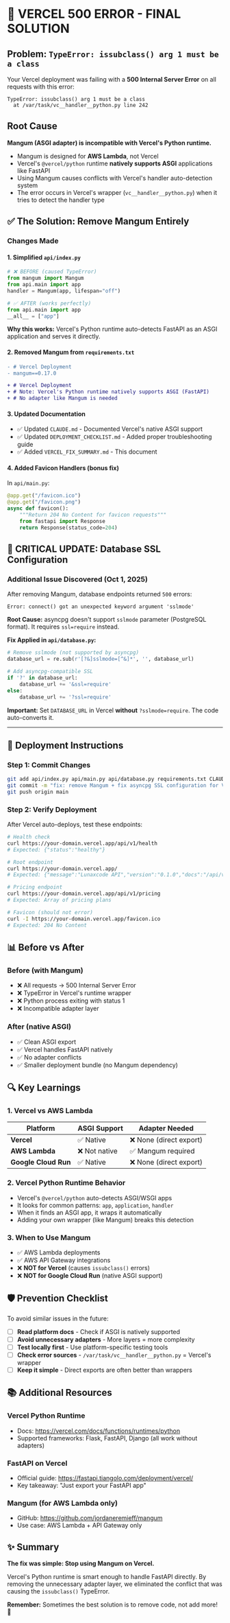 # 🎯 VERCEL 500 ERROR - FINAL SOLUTION

## Problem: `TypeError: issubclass() arg 1 must be a class`

Your Vercel deployment was failing with a **500 Internal Server Error** on all requests with this error:
```
TypeError: issubclass() arg 1 must be a class
  at /var/task/vc__handler__python.py line 242
```

## Root Cause

**Mangum (ASGI adapter) is incompatible with Vercel's Python runtime.**

- Mangum is designed for **AWS Lambda**, not Vercel
- Vercel's `@vercel/python` runtime **natively supports ASGI** applications like FastAPI
- Using Mangum causes conflicts with Vercel's handler auto-detection system
- The error occurs in Vercel's wrapper (`vc__handler__python.py`) when it tries to detect the handler type

## ✅ The Solution: Remove Mangum Entirely

### Changes Made

#### 1. Simplified `api/index.py`
```python
# ❌ BEFORE (caused TypeError)
from mangum import Mangum
from api.main import app
handler = Mangum(app, lifespan="off")

# ✅ AFTER (works perfectly)
from api.main import app
__all__ = ["app"]
```

**Why this works:** Vercel's Python runtime auto-detects FastAPI as an ASGI application and serves it directly.

#### 2. Removed Mangum from `requirements.txt`
```diff
- # Vercel Deployment
- mangum==0.17.0

+ # Vercel Deployment
+ # Note: Vercel's Python runtime natively supports ASGI (FastAPI)
+ # No adapter like Mangum is needed
```

#### 3. Updated Documentation
- ✅ Updated `CLAUDE.md` - Documented Vercel's native ASGI support
- ✅ Updated `DEPLOYMENT_CHECKLIST.md` - Added proper troubleshooting guide
- ✅ Added `VERCEL_FIX_SUMMARY.md` - This document

#### 4. Added Favicon Handlers (bonus fix)
In `api/main.py`:
```python
@app.get("/favicon.ico")
@app.get("/favicon.png")
async def favicon():
    """Return 204 No Content for favicon requests"""
    from fastapi import Response
    return Response(status_code=204)
```

## 🚨 CRITICAL UPDATE: Database SSL Configuration

### Additional Issue Discovered (Oct 1, 2025)
After removing Mangum, database endpoints returned `500` errors:
```
Error: connect() got an unexpected keyword argument 'sslmode'
```

**Root Cause:** asyncpg doesn't support `sslmode` parameter (PostgreSQL format). It requires `ssl=require` instead.

**Fix Applied in `api/database.py`:**
```python
# Remove sslmode (not supported by asyncpg)
database_url = re.sub(r'[?&]sslmode=[^&]*', '', database_url)

# Add asyncpg-compatible SSL
if '?' in database_url:
    database_url += '&ssl=require'
else:
    database_url += '?ssl=require'
```

**Important:** Set `DATABASE_URL` in Vercel **without** `?sslmode=require`. The code auto-converts it.

---

## 🚀 Deployment Instructions

### Step 1: Commit Changes
```bash
git add api/index.py api/main.py api/database.py requirements.txt CLAUDE.md DEPLOYMENT_CHECKLIST.md VERCEL_FIX_SUMMARY.md
git commit -m "fix: remove Mangum + fix asyncpg SSL configuration for Vercel"
git push origin main
```

### Step 2: Verify Deployment
After Vercel auto-deploys, test these endpoints:

```bash
# Health check
curl https://your-domain.vercel.app/api/v1/health
# Expected: {"status":"healthy"}

# Root endpoint
curl https://your-domain.vercel.app/
# Expected: {"message":"Lunaxcode API","version":"0.1.0","docs":"/api/v1/docs"}

# Pricing endpoint
curl https://your-domain.vercel.app/api/v1/pricing
# Expected: Array of pricing plans

# Favicon (should not error)
curl -I https://your-domain.vercel.app/favicon.ico
# Expected: 204 No Content
```

## 📊 Before vs After

### Before (with Mangum)
- ❌ All requests → 500 Internal Server Error
- ❌ TypeError in Vercel's runtime wrapper
- ❌ Python process exiting with status 1
- ❌ Incompatible adapter layer

### After (native ASGI)
- ✅ Clean ASGI export
- ✅ Vercel handles FastAPI natively
- ✅ No adapter conflicts
- ✅ Smaller deployment bundle (no Mangum dependency)

## 🔍 Key Learnings

### 1. Vercel vs AWS Lambda
| Platform | ASGI Support | Adapter Needed |
|----------|-------------|----------------|
| **Vercel** | ✅ Native | ❌ None (direct export) |
| **AWS Lambda** | ❌ Not native | ✅ Mangum required |
| **Google Cloud Run** | ✅ Native | ❌ None (direct export) |

### 2. Vercel Python Runtime Behavior
- Vercel's `@vercel/python` auto-detects ASGI/WSGI apps
- It looks for common patterns: `app`, `application`, `handler`
- When it finds an ASGI app, it wraps it automatically
- Adding your own wrapper (like Mangum) breaks this detection

### 3. When to Use Mangum
- ✅ AWS Lambda deployments
- ✅ AWS API Gateway integrations
- ❌ **NOT for Vercel** (causes `issubclass()` errors)
- ❌ **NOT for Google Cloud Run** (native ASGI support)

## 🛡️ Prevention Checklist

To avoid similar issues in the future:

- [ ] **Read platform docs** - Check if ASGI is natively supported
- [ ] **Avoid unnecessary adapters** - More layers = more complexity
- [ ] **Test locally first** - Use platform-specific testing tools
- [ ] **Check error sources** - `/var/task/vc__handler__python.py` = Vercel's wrapper
- [ ] **Keep it simple** - Direct exports are often better than wrappers

## 📚 Additional Resources

### Vercel Python Runtime
- Docs: https://vercel.com/docs/functions/runtimes/python
- Supported frameworks: Flask, FastAPI, Django (all work without adapters)

### FastAPI on Vercel
- Official guide: https://fastapi.tiangolo.com/deployment/vercel/
- Key takeaway: "Just export your FastAPI app"

### Mangum (for AWS Lambda only)
- GitHub: https://github.com/jordaneremieff/mangum
- Use case: AWS Lambda + API Gateway only

## ✨ Summary

**The fix was simple: Stop using Mangum on Vercel.**

Vercel's Python runtime is smart enough to handle FastAPI directly. By removing the unnecessary adapter layer, we eliminated the conflict that was causing the `issubclass()` TypeError.

**Remember:** Sometimes the best solution is to remove code, not add more! 🎉

